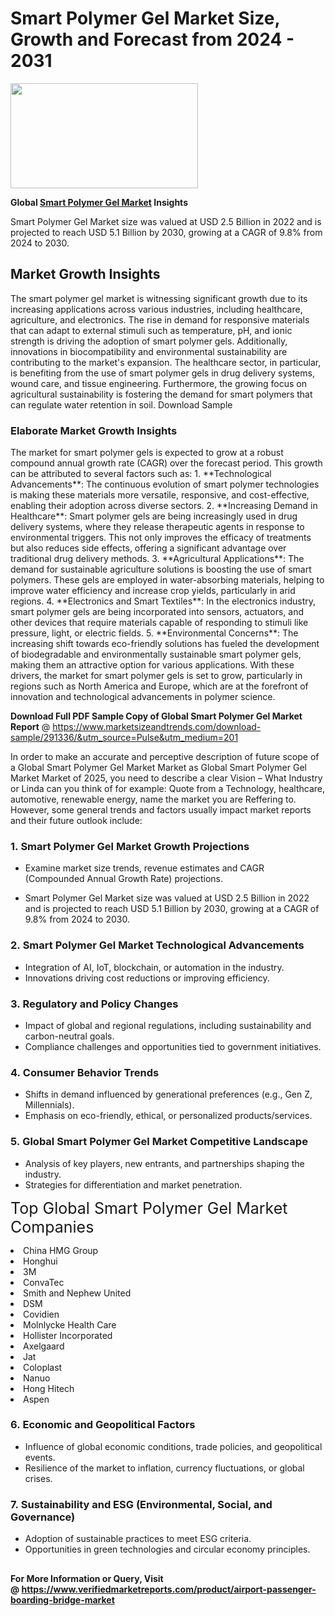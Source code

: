 <H1>Smart Polymer Gel Market Size, Growth and Forecast from 2024 - 2031</H1><img class="aligncenter size-medium wp-image-584254" src="https://thirdeyenews.in/wp-content/uploads/2024/09/Global-Market-Research-300x168.jpeg" alt="" width="300" height="168" /><p><strong>Global&nbsp;<a href="https://www.marketsizeandtrends.com/download-sample/291336/&amp;utm_source=Pulse&amp;utm_medium=201">Smart Polymer Gel Market</a> Insights</strong></p><p>Smart Polymer Gel Market size was valued at USD 2.5 Billion in 2022 and is projected to reach USD 5.1 Billion by 2030, growing at a CAGR of 9.8% from 2024 to 2030.</p><p><h2>Market Growth Insights</h2> The smart polymer gel market is witnessing significant growth due to its increasing applications across various industries, including healthcare, agriculture, and electronics. The rise in demand for responsive materials that can adapt to external stimuli such as temperature, pH, and ionic strength is driving the adoption of smart polymer gels. Additionally, innovations in biocompatibility and environmental sustainability are contributing to the market's expansion. The healthcare sector, in particular, is benefiting from the use of smart polymer gels in drug delivery systems, wound care, and tissue engineering. Furthermore, the growing focus on agricultural sustainability is fostering the demand for smart polymers that can regulate water retention in soil. Download Sample <h3>Elaborate Market Growth Insights</h3> The market for smart polymer gels is expected to grow at a robust compound annual growth rate (CAGR) over the forecast period. This growth can be attributed to several factors such as: 1. **Technological Advancements**: The continuous evolution of smart polymer technologies is making these materials more versatile, responsive, and cost-effective, enabling their adoption across diverse sectors. 2. **Increasing Demand in Healthcare**: Smart polymer gels are being increasingly used in drug delivery systems, where they release therapeutic agents in response to environmental triggers. This not only improves the efficacy of treatments but also reduces side effects, offering a significant advantage over traditional drug delivery methods. 3. **Agricultural Applications**: The demand for sustainable agriculture solutions is boosting the use of smart polymers. These gels are employed in water-absorbing materials, helping to improve water efficiency and increase crop yields, particularly in arid regions. 4. **Electronics and Smart Textiles**: In the electronics industry, smart polymer gels are being incorporated into sensors, actuators, and other devices that require materials capable of responding to stimuli like pressure, light, or electric fields. 5. **Environmental Concerns**: The increasing shift towards eco-friendly solutions has fueled the development of biodegradable and environmentally sustainable smart polymer gels, making them an attractive option for various applications. With these drivers, the market for smart polymer gels is set to grow, particularly in regions such as North America and Europe, which are at the forefront of innovation and technological advancements in polymer science. </p><p><span class=""><strong>Download Full PDF Sample Copy of Global Smart Polymer Gel Market Report</strong> @ <a href="https://www.marketsizeandtrends.com/download-sample/291336/&amp;utm_source=Pulse&amp;utm_medium=201" target="_blank">https://www.marketsizeandtrends.com/download-sample/291336/&amp;utm_source=Pulse&amp;utm_medium=201</a></span></p><p>In order to make an accurate and perceptive description of future scope of a Global&nbsp;Smart Polymer Gel Market Market as Global&nbsp;Smart Polymer Gel Market Market of 2025, you need to describe a clear Vision &ndash; What Industry or Linda can you think of for example: Quote from a Technology, healthcare, automotive, renewable energy, name the market you are Reffering to. However, some general trends and factors usually impact market reports and their future outlook include:</p><h3>1.&nbsp;<strong>Smart Polymer Gel Market Growth Projections</strong></h3><ul><li>Examine market size trends, revenue estimates and CAGR (Compounded Annual Growth Rate) projections.</li><li><p>Smart Polymer Gel Market size was valued at USD 2.5 Billion in 2022 and is projected to reach USD 5.1 Billion by 2030, growing at a CAGR of 9.8% from 2024 to 2030.</p></li></ul><h3>2.&nbsp;<strong>Smart Polymer Gel Market Technological Advancements</strong></h3><ul><li>Integration of AI, IoT, blockchain, or automation in the industry.</li><li>Innovations driving cost reductions or improving efficiency.</li></ul><h3>3.&nbsp;<strong>Regulatory and Policy Changes</strong></h3><ul><li>Impact of global and regional regulations, including sustainability and carbon-neutral goals.</li><li>Compliance challenges and opportunities tied to government initiatives.</li></ul><h3>4.&nbsp;<strong>Consumer Behavior Trends</strong></h3><ul><li>Shifts in demand influenced by generational preferences (e.g., Gen Z, Millennials).</li><li>Emphasis on eco-friendly, ethical, or personalized products/services.</li></ul><h3>5.&nbsp;<strong>Global Smart Polymer Gel Market Competitive Landscape</strong></h3><ul><li>Analysis of key players, new entrants, and partnerships shaping the industry.</li><li>Strategies for differentiation and market penetration.</li></ul><p data-pm-slice="1 1 []"><span style="color: inherit; font-family: inherit; font-size: 25px;">Top Global Smart Polymer Gel Market Companies</span></p><div class="" data-test-id=""><p><li>China HMG Group</li><li> Honghui</li><li> 3M</li><li> ConvaTec</li><li> Smith and Nephew United</li><li> DSM</li><li> Covidien</li><li> Molnlycke Health Care</li><li> Hollister Incorporated</li><li> Axelgaard</li><li> Jat</li><li> Coloplast</li><li> Nanuo</li><li> Hong Hitech</li><li> Aspen</li></p></div><h3>6.&nbsp;<strong>Economic and Geopolitical Factors</strong></h3><ul><li>Influence of global economic conditions, trade policies, and geopolitical events.</li><li>Resilience of the market to inflation, currency fluctuations, or global crises.</li></ul><h3>7.&nbsp;<strong>Sustainability and ESG (Environmental, Social, and Governance)</strong></h3><ul><li>Adoption of sustainable practices to meet ESG criteria.</li><li>Opportunities in green technologies and circular economy principles.</li></ul><h2><strong style="font-size: 14px;">For More Information or Query, Visit @&nbsp;</strong><a style="background-color: #ffffff; font-size: 14px;" href="https://www.marketsizeandtrends.com/report/smart-polymer-gel-market/" target="_blank">https://www.verifiedmarketreports.com/product/airport-passenger-boarding-bridge-market</a></h2>
